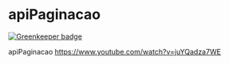 # apiPaginacao

[![Greenkeeper badge](https://badges.greenkeeper.io/DevJoseWeb/apiPaginacao.svg)](https://greenkeeper.io/)

apiPaginacao
https://www.youtube.com/watch?v=juYQadza7WE
